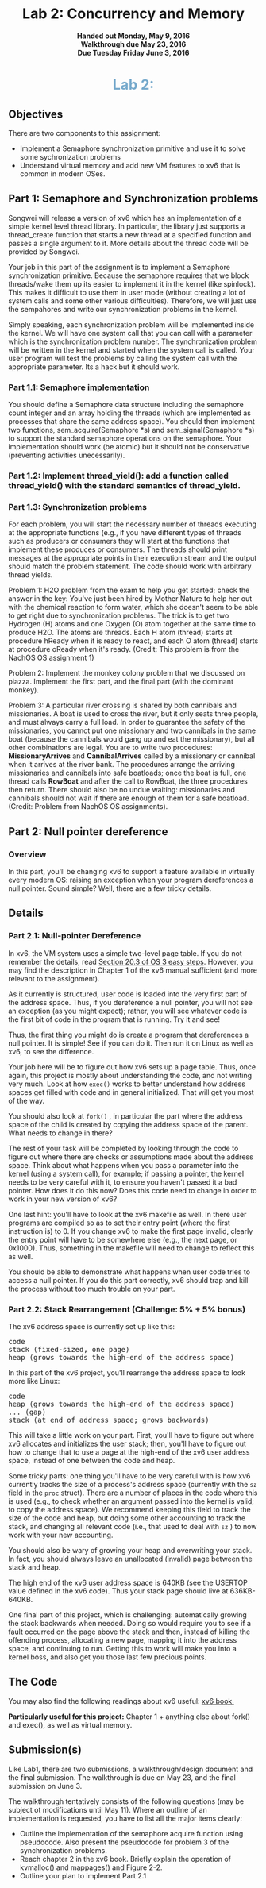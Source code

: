 <center>
<h1>Lab 2: Concurrency and Memory</h1>
<p>
<b>Handed out Monday, May 9, 2016<br />
Walkthrough due May 23, 2016 <br />
Due Tuesday Friday June 3, 2016<br /></b>
</center>




<center>
<font color="#77aacc">
<h1>Lab 2: 
</font> 
</center> 

<h2>Objectives</h2> 

<p>There are two components to this assignment:</p> 

<ul>
<li>Implement a Semaphore synchronization primitive and use it to solve some sychronization problems

<li>Understand virtual memory and add new VM features to xv6 that is common in modern OSes.</li> 
</ul> 



<h2> Part 1: Semaphore and Synchronization problems</h2>

Songwei will release a version of xv6 which has an implementation of a
simple kernel level thread library.  In particular, the library just
supports a thread_create function that starts a new thread at a
specified function and passes a single argument to it.  More details
about the thread code will be provided by Songwei.

Your job in this part of the assignment is to implement a Semaphore
synchronization primitive.  Because the semaphore requires that we
block threads/wake them up its easier to implement it in the kernel
(like spinlock).  This makes it difficult to use them in user mode
(without creating a lot of system calls and some other various
difficulties).  Therefore, we will just use the sempahores and write
our synchronization problems in the kernel.

Simply speaking, each synchronization problem will be implemented
inside the kernel.  We will have one system call that you can call
with a parameter which is the synchronization problem number.  The
synchronization problem will be written in the kernel and started when
the system call is called.  Your user program will test the problems
by calling the system call with the appropriate parameter.  Its a hack
but it should work.



<h3> Part 1.1: Semaphore implementation</h3> 

<p> You should define a Semaphore data structure including the
semaphore count integer and an array holding the threads (which are
implemented as processes that share the same address space).  You
should then implement two functions, sem_acquire(Semaphore *s) and
sem_signal(Semaphore *s) to support the standard semaphore operations
on the semaphore.  Your implementation should work (be atomic) but it
should not be conservative (preventing activities unecessarily).

<h3> Part 1.2: Implement thread_yield(): add a function called
thread_yield() with the standard semantics of thread_yield.

  <h3> Part
1.3: Synchronization problems </h3>

For each problem, you will start the necessary number of threads
executing at the appropriate functions (e.g., if you have different
types of threads such as producers or consumers they will start at the
functions that implement these produces or consumers.  The threads
should print messages at the appropriate points in their execution
stream and the output should match the problem statement.  The code
should work with arbitrary thread yields.  

<p>Problem 1: H2O problem from the exam to help you get started; check
the answer in the key: You've just been hired by Mother Nature to help
her out with the chemical reaction to form water, which she doesn't
seem to be able to get right due to synchronization problems. The
trick is to get two Hydrogen (H) atoms and one Oxygen (O) atom
together at the same time to produce H2O. The atoms are threads. Each
H atom (thread) starts at procedure hReady when it is ready to react,
and each O atom (thread) starts at procedure oReady when it's
ready. (Credit: This problem is from the NachOS OS assignment 1)


<p>Problem 2: Implement the monkey colony problem that we discussed on
piazza.  Implement the first part, and the final part (with the
dominant monkey).

<!-- A number of cars are going around in a circle in two directions (some -->
<!-- cars clockwise and some cars counter clockwise).  At one point of the -->
<!-- circle there is a bridge that can only be traversed in one direction -->
<!-- at a time.  The bridge can only carry three cars at a time.  Each car -->
<!-- executes a thread_yield after every event (entering bridge, traversing -->
<!-- bridge, leaving bridge, going around circle and back again).  To make -->
<!-- things interesting, you may make the yield non-deterministic. -->

<!-- In a standard implementation, we could end up with the cars going in -->
<!-- one direction dominating the bridge (like readers in readers writers -->
<!-- locks).  Think of a solution to prevent this problem and implement it. -->


<p>Problem 3: A particular river crossing is shared by both
cannibals and missionaries.  A boat is used to cross the river, but
it only seats three people, and must always carry a full load.  In
order to guarantee the safety of the missionaries, you cannot put
one missionary and two cannibals in the same boat (because the cannibals would
gang up and eat the missionary), but all other combinations are legal.
You are to write two procedures: <b> MissionaryArrives</b> and 
<b>CannibalArrives</b> called by a missionary or cannibal when it
arrives at the river bank.  The procedures arrange the arriving
missionaries and cannibals into safe boatloads; once the boat is full,
one thread calls <b> RowBoat</b> and after the call to RowBoat, the
three procedures then return.  There should also be no undue waiting:
missionaries and cannibals should not wait if there are enough of them
for a safe boatload. (Credit: Problem from NachOS OS assignments).


<h2>Part 2: Null pointer dereference</h2>

 <h3>Overview</h3>

<p>In this part, you'll be changing xv6 to support a feature available
in virtually every modern OS: raising an exception when your program
dereferences a null pointer.  Sound simple? Well, there are a few
tricky details.</p>

<h2>Details</h2> 

<h3>Part 2.1: Null-pointer Dereference</h3> 

<p>In xv6, the VM system uses a simple two-level page table.  If you
do not remember the details, read <a
href="http://pages.cs.wisc.edu/~remzi/OSTEP/vm-smalltables.pdf">Section
20.3 of OS 3 easy steps</a>.  However, you may find the description in
Chapter 1 of the xv6 manual sufficient (and more relevant to the assignment).

As it currently is structured, user code is loaded into the very first
part of the address space. Thus, if you dereference a null pointer,
you will not see an exception (as you might expect); rather, you will
see whatever code is the first bit of code in the program that is
running. Try it and see!</p>

<p>Thus, the first thing you might do is create a program that dereferences a
null pointer. It is simple! See if you can do it. Then run it on Linux as well
as xv6, to see the difference.</p> 

<p>Your job here will be to figure out how xv6 sets up a page table. Thus,
once again, this project is mostly about understanding the code, and not
writing very much. Look at how <code>exec()</code> works to better understand how
address spaces get filled with code and in general initialized. That will get
you most of the way.</p> 

<p>You should also look at <code>fork()</code> , in particular the part where the
address space of the child is created by copying the address space of the
parent. What needs to change in there?</p> 

<p>The rest of your task will be completed by looking through the code
to figure out where there are checks or assumptions made about the
address space. Think about what happens when you pass a parameter into
the kernel (using a system call), for example; if passing a pointer,
the kernel needs to be very careful with it, to ensure you haven't
passed it a bad pointer. How does it do this now? Does this code need
to change in order to work in your new version of xv6?</p>

<p>One last hint: you'll have to look at the xv6 makefile as well. In there
user programs are compiled so as to set their entry point (where the first
instruction is) to 0. If you change xv6 to make the first page invalid,
clearly the entry point will have to be somewhere else (e.g., the next page,
or 0x1000). Thus, something in the makefile will need to change to reflect
this as well.</p> 

<p>You should be able to demonstrate what happens when user code tries to
access a null pointer. If you do this part correctly, xv6 should trap and kill
the process without too much trouble on your part.</p> 

<h3>Part 2.2: Stack Rearrangement (Challenge: 5% + 5% bonus)</h3> 

<p>The xv6 address space is currently set up like this:
</p><pre>code
stack (fixed-sized, one page)
heap (grows towards the high-end of the address space)
</pre> 
<p></p> 

<p>In this part of the xv6 project, you'll rearrange the address space to look
more like Linux:
</p><pre>code
heap (grows towards the high-end of the address space)
... (gap)
stack (at end of address space; grows backwards)
</pre> 
<p></p> 

<p>This will take a little work on your part. First, you'll have to figure out
where xv6 allocates and initializes the user stack; then, you'll have to
figure out how to change that to use a page at the high-end of the xv6 user
address space, instead of one between the code and heap.</p> 

<p>Some tricky parts: one thing you'll have to be very careful with is how xv6
currently tracks the size of a process's address space (currently with the
<code>sz</code> field in the <code>proc</code> struct). There are a number of places in
the code where this is used (e.g., to check whether an argument passed into
the kernel is valid; to copy the address space). We recommend keeping this
field to track the size of the code and heap, but doing some other accounting
to track the stack, and changing all relevant code (i.e., that used to deal
with <code>sz</code> ) to now work with your new accounting.
</p> 

<p>You should also be wary of growing your heap and overwriting your stack.
In fact, you should always leave an unallocated (invalid) page between the
stack and heap.</p> 

<p>The high end of the xv6 user address space is 640KB (see the USERTOP value
defined in the xv6 code). Thus your stack page should live at 636KB-640KB.</p> 

<p>One final part of this project, which is challenging: automatically growing
the stack backwards when needed. Doing so would require you to see if a fault
occurred on the page above the stack and then, instead of killing the
offending process, allocating a new page, mapping it into the address space,
and continuing to run. Getting this to work will make you into a kernel boss,
and also get you those last few precious points.</p> 

<h2>The Code</h2> 

<p>You may also find the following readings about xv6 useful:
<a href="http://pdos.csail.mit.edu/6.828/2011/xv6/book-rev6.pdf">xv6 book.</a> </p> 

<p><b>Particularly useful for this project:</b> Chapter 1 + anything else about fork() and exec(),
as well as virtual memory.</p> 

<h2> Submission(s)</h2>

Like Lab1, there are two submissions, a walkthrough/design document
and the final submission.  The walkthrough is due on May 23, and the
final submission on June 3.

The walkthrough tentatively consists of the following questions (may
be subject ot modifications until May 11).  Where an outline of an
implementation is requested, you have to list all the major items
clearly:

<ul>
<li>Outline the implementation of the semaphore acquire function using pseudocode.  Also present the pseudocode for problem 3 of the synchronization problems.

<li>Reach chapter 2 in the xv6 book.  Briefly explain the operation of
kvmalloc() and mappages() and Figure 2-2.

<li>Outline your plan to implement Part 2.1
</ul>




